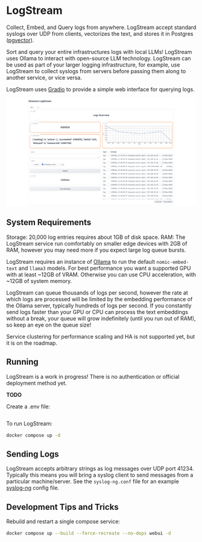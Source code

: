 # LogStream

Collect, Embed, and Query logs from anywhere. LogStream accept standard syslogs over UDP from clients, vectorizes the text, and stores it in Postgres ([pgvector](https://github.com/pgvector/pgvector)).

Sort and query your entire infrastructures logs with local LLMs! LogStream uses Ollama to interact with open-source LLM technology. LogStream can be used 
as part of your larger logging infrastructure, for example, use LogStream to collect syslogs from servers before passing them along to another service, or vice versa.

LogStream uses [Gradio](https://www.gradio.app/) to provide a simple web interface for querying logs.

![LogStream](./docs/screenshot-gradio.png)

## System Requirements
Storage: 20,000 log entries requires about 1GB of disk space.
RAM: The LogStream service run comfortably on smaller edge devices with 2GB of RAM, however you may need more if you expect large log queue bursts. 

LogStream requires an instance of [Ollama](https://ollama.com/) to run the default `nomic-embed-text` and `llama3` models. For best performance you want a 
supported GPU with at least ~12GB of VRAM. Otherwise you can use CPU acceleration, with ~12GB of system memory.

LogStream can queue thousands of logs per second, however the rate at which logs are processed will be limited by the embedding performance of the Ollama server, 
typically hundreds of logs per second. If you constantly send logs faster than your GPU or CPU can process the text embeddings without a break, your queue will grow indefinitely (until you run out of RAM), so keep an eye on the queue size!

Service clustering for performance scaling and HA is not supported yet, but it is on the roadmap.

## Running
LogStream is a work in progress! There is no authentication or official 
deployment method yet.

**TODO**

Create a .env file:
```env
```

To run LogStream:
```bash
docker compose up -d
```

## Sending Logs
LogStream accepts arbitrary strings as log messages over UDP port 41234. Typically this means you will bring a syslog client to send messages from a particular machine/server. See the `syslog-ng.conf` file for an example [syslog-ng](https://github.com/syslog-ng/syslog-ng) config file.

## Development Tips and Tricks

Rebuild and restart a single compose service:
```bash
docker compose up --build --force-recreate --no-deps webui -d
```